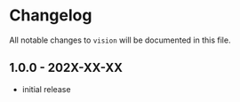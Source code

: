 # Changelog

All notable changes to `vision` will be documented in this file.

## 1.0.0 - 202X-XX-XX

- initial release
